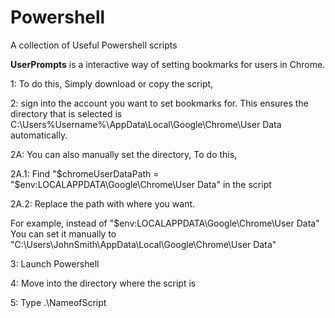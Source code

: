 # Powershell
A collection of Useful Powershell scripts

**UserPrompts** is a interactive way of setting bookmarks for users in Chrome. 

1: To do this, Simply download or copy the script, 

2: sign into the account you want to set bookmarks for. This ensures the directory that is selected is C:\Users\%Username%\AppData\Local\Google\Chrome\User Data automatically.
  
2A: You can also manually set the directory, To do this, 

2A.1: Find "$chromeUserDataPath = "$env:LOCALAPPDATA\Google\Chrome\User Data" in the script

2A.2: Replace the path with where you want. 

For example, instead of "$env:LOCALAPPDATA\Google\Chrome\User Data" 
You can set it manually to "C:\Users\JohnSmith\AppData\Local\Google\Chrome\User Data" 

3: Launch Powershell

4: Move into the directory where the script is

5: Type .\NameofScript
